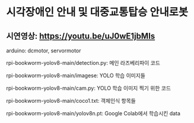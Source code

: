 # 시각장애인 안내 및 대중교통탑승 안내로봇
## 시연영상: https://youtu.be/uJ0wE1jbMIs
 arduino: dcmotor, servormotor
 
 rpi-bookworm-yolov8-main/detection.py: 메인 라즈베리파이 코드
 
 rpi-bookworm-yolov8-main/imagese: YOLO 학습 이미지들
 
 rpi-bookworm-yolov8-main/cam.py: YOLO 학습 이미지 찍기 위한 코드
 
 rpi-bookworm-yolov8-main/coco1.txt: 객체인식 항목들
 
 rpi-bookworm-yolov8-main/yolov8n.pt: Google Colab에서 학습시킨 data
